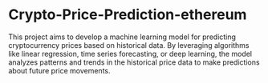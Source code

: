 # Crypto-Price-Prediction-ethereum
This project aims to develop a machine learning model for predicting cryptocurrency prices based on historical data. By leveraging algorithms like linear regression, time series forecasting, or deep learning, the model analyzes patterns and trends in the historical price data to make predictions about future price movements.
